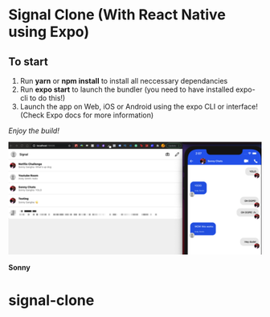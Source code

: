 # Signal Clone (With React Native using Expo)

## To start
1) Run **yarn** or **npm install** to install all neccessary dependancies
2) Run **expo start** to launch the bundler (you need to have installed expo-cli to do this!)
3) Launch the app on Web, iOS or Android using the expo CLI or interface! (Check Expo docs for more information)

*Enjoy the build!*

![Signal Clone with React Native and Expo](Screenshot.png?raw=true "Signal Clone with React Native and Expo")

**Sonny**
# signal-clone
